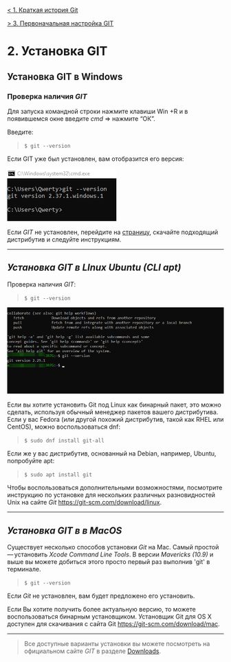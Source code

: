 [< 1. Краткая история Git](./history1.md)

[> 3. Первоначальная настройка GIT](./setting3.md)


# **2. Установка GIT**


## **Установка GIT в Windows**
### **Проверка наличия _GIT_**

Для запуска командной строки нажмите клавиши Win +R и в появившемся окне введите *cmd* => нажмите “ОК”.

Введите:

> `$ git --version`

Если GIT уже был установлен, вам отобразится его версия:

![](./assets/git_versionCheck.PNG)

Если _GIT_ не установлен, перейдите на [страницу](https://git-scm.com/download/win), скачайте подходящий дистрибутив и следуйте инструкциям.

-------------------------

## ***Установка _GIT_ в LInux Ubuntu (CLI apt)***

Проверка наличия _GIT_:
> `$ git --version`

![](./assets/git_versionCheck_Linux.PNG)

Если вы хотите установить Git под Linux как бинарный пакет, это можно сделать, используя обычный менеджер пакетов вашего дистрибутива. Если у вас Fedora (или другой похожий дистрибутив, такой как RHEL или CentOS), можно воспользоваться dnf:

> `$ sudo dnf install git-all`

Если же у вас дистрибутив, основанный на Debian, например, Ubuntu, попробуйте apt:

> `$ sudo apt install git`

Чтобы воспользоваться дополнительными возможностями, посмотрите инструкцию по установке для нескольких различных разновидностей Unix на сайте _Git_ https://git-scm.com/download/linux.

-------------------------

## ***Установка _GIT_ в в MacOS***

Существует несколько способов установки _Git_ на Mac. Самый простой — установить _Xcode Command Line Tools_. В версии _Mavericks (10.9)_ и выше вы можете добиться этого просто первый раз выполнив 'git' в терминале.

> `$ git --version`

Если _Git_ не установлен, вам будет предложено его установить.

Если Вы хотите получить более актуальную версию, то можете воспользоваться бинарным установщиком. Установщик Git для OS X доступен для скачивания с сайта Git https://git-scm.com/download/mac.

-------------------------  

> Все доступные варианты установки вы можете посмотреть на официальном сайте _GIT_ в разделе [Downloads](https://git-scm.com/downloads).
